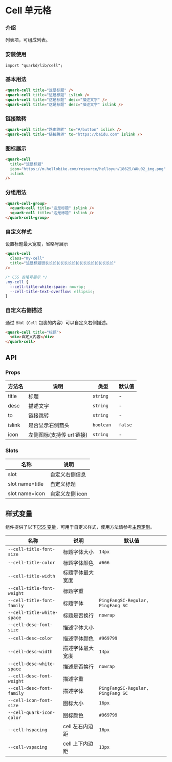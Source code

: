# Cell 单元格

### 介绍

列表项，可组成列表。

### 安装使用

```tsx
import "quarkd/lib/cell";
```

### 基本用法

```html
<quark-cell title="这是标题" />
<quark-cell title="这是标题" islink />
<quark-cell title="这是标题" desc="描述文字" />
<quark-cell title="这是标题" desc="描述文字" islink />
```

### 链接跳转

```html
<quark-cell title="路由跳转" to="#/button" islink />
<quark-cell title="链接跳转" to="https://baidu.com" islink />
```

### 图标展示

```html
<quark-cell
  title="这是标题"
  icon="https://m.hellobike.com/resource/helloyun/18625/WUu02_img.png"
  islink
/>
```

### 分组用法

```html
<quark-cell-group>
  <quark-cell title="这是标题" islink />
  <quark-cell title="这是标题" islink />
</quark-cell-group>
```

### 自定义样式

设置标题最大宽度，省略号展示

```html
<quark-cell
  class="my-cell"
  title="这是标题很长长长长长长长长长长长长长长长长长长"
/>
```

```css
/* CSS 省略号展示 */
.my-cell {
  --cell-title-white-space: nowrap;
  --cell-title-text-overflow: ellipsis;
}
```

### 自定义右侧描述

通过 Slot（`Cell` 包裹的内容）可以自定义右侧描述。

```html
<quark-cell title="标题">
  <div>自定义内容</div>
</quark-cell>
```

## API

### Props

| 方法名 | 说明                      | 类型       | 默认值  |
| ------ | ------------------------- | ---------- | ------- |
| title  | 标题                      | `string`   | -       |
| desc   | 描述文字                  | `string`   | -       |
| to     | 链接跳转                  | `string`   | -       |
| islink | 是否显示右侧箭头          | `boolean ` | `false` |
| icon   | 左侧图标(支持传 url 链接) | `string `  | -       |

### Slots

| 名称            | 说明            |
| --------------- | --------------- |
| slot            | 自定义右侧信息  |
| slot name=title | 自定义标题      |
| slot name=icon  | 自定义左侧 icon |

## 样式变量

组件提供了以下[CSS 变量](https://developer.mozilla.org/zh-CN/docs/Web/CSS/Using_CSS_custom_properties)，可用于自定义样式，使用方法请参考[主题定制](#/zh-CN/guide/theme)。

| 名称                       | 说明             | 默认值                            |
| -------------------------- | ---------------- | --------------------------------- |
| `--cell-title-font-size`   | 标题字体大小     | `14px`                            |
| `--cell-title-color`       | 标题字体颜色     | `#666`                            |
| `--cell-title-width`       | 标题字体最大宽度 |
| `--cell-title-font-weight` | 标题字重         |
| `--cell-title-font-family` | 标题字体         | `PingFangSC-Regular, PingFang SC` |
| `--cell-title-white-space` | 标题是否换行     | `nowrap`                          |
| `--cell-desc-font-size`    | 描述字体大小     |
| `--cell-desc-color`        | 描述字体颜色     | `#969799`                         |
| `--cell-desc-width`        | 描述字体最大宽度 | `14px`                            |
| `--cell-desc-white-space`  | 描述是否换行     | `nowrap`                          |
| `--cell-desc-font-weight`  | 描述字重         |
| `--cell-desc-font-family`  | 描述字体         | `PingFangSC-Regular, PingFang SC` |
| `--cell-icon-font-size`    | 图标大小         | `16px`                            |
| `--cell-quark-icon-color`  | 图标颜色         | `#969799`                         |
| `--cell-hspacing`          | cell 左右内边距  | `16px`                            |
| `--cell-vspacing`          | cell 上下内边距  | `13px`                            |
